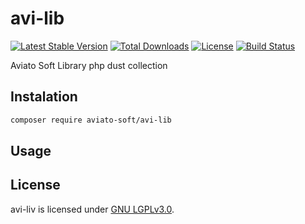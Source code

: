 # avi-lib

[![Latest Stable Version](https://poser.pugx.org/aviato-soft/avi-lib/v/stable)](https://packagist.org/packages/aviato-soft/avi-lib)
[![Total Downloads](https://poser.pugx.org/aviato-soft/avi-lib/downloads)](https://packagist.org/packages/aviato-soft/avi-lib)
[![License](https://poser.pugx.org/aviato-soft/avi-lib/license)](https://packagist.org/packages/aviato-soft/avi-lib)
[![Build Status](https://travis-ci.org/aviato-soft/aviato-lib.svg?branch=test)](https://travis-ci.org/aviato-soft/aviato-lib)

Aviato Soft Library php dust collection


## Instalation
```bash
composer require aviato-soft/avi-lib
```

## Usage



## License

avi-liv is licensed under [GNU LGPLv3.0](https://github.com/aviato-soft/aviato-lib/blob/master/LICENSE).
